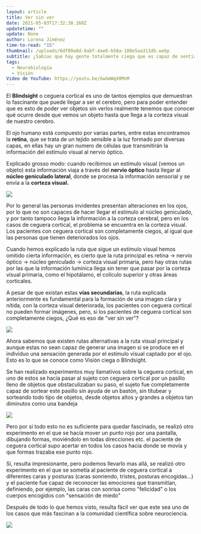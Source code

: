 ```yaml
---
layout: article
title: Ver sin ver
date: 2021-05-03T17:32:30.160Z
updatetime: ""
update: None
author: Lorena Jiménez
time-to-read: "15"
thumbnail: /uploads/6df89a8d-6abf-4ae6-b58a-180e5aa311db.webp
subtitle: ¿Sabías que hay gente totalmente ciega que es capaz de sentir el movimiento?
tags:
  - Neurobiología
  - Visión
Video de YouTube: https://youtu.be/GwGmWqX0MnM
---
```

El **Blindsight** o ceguera cortical es uno de tantos ejemplos que demuestran lo fascinante que puede llegar a ser el cerebro, pero para poder entender que es esto de poder ver objetos sin verlos realmente tenemos que conocer qué ocurre desde que vemos un objeto hasta que llega a la corteza visual de nuestro cerebro.

El ojo humano está compuesto por varias partes, entre estas encontramos la **retina**, que se trata de un tejido sensible a la luz formado por diversas capas, en ellas hay un gran numero de células que transmitirán la información del estímulo visual al nervio óptico.

Explicado grosso modo: cuando recibimos un estímulo visual (vemos un objeto) esta información viaja a través del **nervio óptico** hasta llegar al **núcleo geniculado lateral**, donde se procesa la información sensorial y se envía a la **corteza visual.**

![](https://fagolambda-436fc1.ingress-baronn.easywp.com/wp-content/uploads/2020/11/ruta-visual-1024x766.jpg)

Por lo general las personas invidentes presentan alteraciones en los ojos, por lo que no son capaces de hacer llegar el estimulo al núcleo geniculado, y por tanto tampoco llega la información a la corteza cerebral, pero en los casos de ceguera cortical, el problema se encuentra en la corteza visual. Los pacientes con ceguera cortical son completamente ciegos, al igual que las personas que tienen deteriorados los ojos. 

Cuando hemos explicado la ruta que sigue un estímulo visual hemos omitido cierta información, es cierto que la ruta principal es retina -> nervio óptico -> núcleo geniculado -> corteza visual primaria, pero hay otras rutas por las que la información lumínica llega sin tener que pasar por la corteza visual primaria, como el hipotálamo, el colículo superior y otras áreas corticales. 

A pesar de que existan estas **vías secundarias**, la ruta explicada anteriormente es fundamental para la formación de una imagen clara y nítida, con la corteza visual deteriorada, los pacientes con ceguera cortical no pueden formar imágenes, pero, si los pacientes de ceguera cortical son completamente ciegos, ¿Qué es eso de "ver sin ver"?

![](https://media.giphy.com/media/WRQBXSCnEFJIuxktnw/giphy.gif)

Ahora sabemos que existen rutas alternativas a la ruta visual principal y aunque estas no sean capaz de generar una imagen si se produce en el individuo una sensación generada por el estimulo visual captado por el ojo. Esto es lo que se conoce como Visión ciega o Blindsight.

Se han realizado experimentos muy llamativos sobre la ceguera cortical, en uno de estos se hacía pasar al sujeto con ceguera cortical por un pasillo lleno de objetos que obstaculizaban su paso, el sujeto fue completamente capaz de sortear este pasillo sin ayuda de un bastón, sin titubear y sorteando todo tipo de objetos, desde objetos altos y grandes a objetos tan diminutos como una bandeja

![](https://media.giphy.com/media/vQqeT3AYg8S5O/giphy.gif)

Pero por si todo esto no es suficiente para quedar fascinado, se realizó otro experimento en el que se hacía mover un punto rojo por una pantalla, dibujando formas, moviéndolo en todas direcciones etc. el paciente de ceguera cortical supo acertar en todos los casos hacia donde se movía y que formas trazaba ese punto rojo.

Sí, resulta impresionante, pero podemos llevarlo mas allá, se realizó otro experimento en el que se sometía al paciente de ceguera cortical a diferentes caras y posturas (caras sonriendo, tristes, posturas encogidas...) y el paciente fue capaz de reconocer las emociones que transmitían, definiendo, por ejemplo, las caras con sonrisa como "felicidad" o los cuerpos encogidos con "sensación de miedo"

Después de todo lo que hemos visto, resulta fácil ver que este sea uno de los casos que más fascinan a la comunidad científica sobre neurociencia.

![](https://media.giphy.com/media/26FLdmIp6wJr91JAI/giphy.gif)